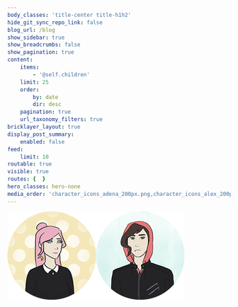 ```yaml
---
body_classes: 'title-center title-h1h2'
hide_git_sync_repo_link: false
blog_url: /blog
show_sidebar: true
show_breadcrumbs: false
show_pagination: true
content:
    items:
        - '@self.children'
    limit: 25
    order:
        by: date
        dir: desc
    pagination: true
    url_taxonomy_filters: true
bricklayer_layout: true
display_post_summary:
    enabled: false
feed:
    limit: 10
routable: true
visible: true
routes: {  }
hero_classes: hero-none
media_order: 'character_icons_adena_200px.png,character_icons_alex_200px.png'
---
```


![character_icons_adena_200px](character_icons_adena_200px.png "character_icons_adena_200px")![character_icons_alex_200px](character_icons_alex_200px.png "character_icons_alex_200px")